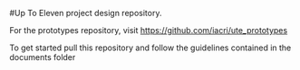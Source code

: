 #Up To Eleven project design repository.

For the prototypes repository, visit https://github.com/iacri/ute_prototypes

To get started pull this repository and follow the guidelines contained in the documents folder